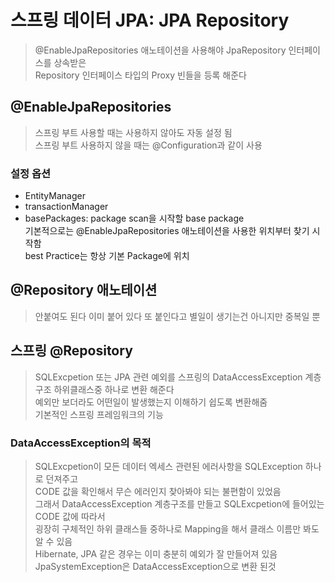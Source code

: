 # 스프링 데이터 JPA: JPA Repository
> @EnableJpaRepositories 애노테이션을 사용해야 JpaRepository 인터페이스를 상속받은  
> Repository 인터페이스 타입의 Proxy 빈들을 등록 해준다  
## @EnableJpaRepositories
> 스프링 부트 사용할 때는 사용하지 않아도 자동 설정 됨  
> 스프링 부트 사용하지 않을 때는 @Configuration과 같이 사용  

### 설정 옵션
- EntityManager
- transactionManager
- basePackages: package scan을 시작할 base package  
  기본적으로는 @EnableJpaRepositories 애노테이션을 사용한 위치부터 찾기 시작함  
  best Practice는 항상 기본 Package에 위치  
 
## @Repository 애노테이션
> 안붙여도 된다 이미 붙어 있다 또 붙인다고 별일이 생기는건 아니지만 중복일 뿐  
 
## 스프링 @Repository
> SQLExcpetion 또는 JPA 관련 예외를 스프링의 DataAccessException 계층구조 하위클래스중 하나로 변환 해준다  
> 예외만 보더라도 어떤일이 발생했는지 이해하기 쉽도록 변환해줌  
> 기본적인 스프링 프레임워크의 기능  

### DataAccessException의 목적
> SQLExcpetion이 모든 데이터 엑세스 관련된 에러사항을 SQLException 하나로 던져주고  
> CODE 값을 확인해서 무슨 에러인지 찾아봐야 되는 불편함이 있었음  
> 그래서 DataAccessException 계층구조를 만들고 SQLExcpetion에 들어있는 CODE 값에 따라서  
> 굉장히 구체적인 하위 클래스들 중하나로 Mapping을 해서 클래스 이름만 봐도 알 수 있음  
> Hibernate, JPA 같은 경우는 이미 충분히 예외가 잘 만들어져 있음  
> JpaSystemException은 DataAccessException으로 변환 된것
